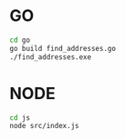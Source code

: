 # GO
```bash
cd go
go build find_addresses.go
./find_addresses.exe
```


# NODE
```bash
cd js
node src/index.js
```